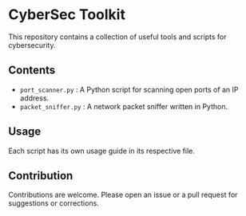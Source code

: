 # CyberSec Toolkit

This repository contains a collection of useful tools and scripts for cybersecurity.

## Contents

- `port_scanner.py` : A Python script for scanning open ports of an IP address.
- `packet_sniffer.py` : A network packet sniffer written in Python.

## Usage

Each script has its own usage guide in its respective file.

## Contribution

Contributions are welcome. Please open an issue or a pull request for suggestions or corrections.
